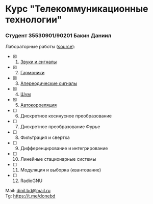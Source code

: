 # Курс "Телекоммуникационные технологии"
### Студент 35530901/90201 Бакин Даниил
Лабораторные работы ([source](https://github.com/AllenDowney/ThinkDSP)):<br>
 - [x] 1. [Звуки и сигналы](https://colab.research.google.com/github/donebd/telecom_spbstu2022/blob/main/src/chap01.ipynb)
 - [x] 2. [Гармоники](https://colab.research.google.com/github/donebd/telecom_spbstu2022/blob/main/src/chap02.ipynb)
 - [x] 3. [Апереодические сигналы](https://colab.research.google.com/github/donebd/telecom_spbstu2022/blob/main/src/chap03.ipynb)
 - [x] 4. [Шум](https://colab.research.google.com/github/donebd/telecom_spbstu2022/blob/main/src/chap04.ipynb)
 - [x] 5. [Автокорреляция](https://colab.research.google.com/github/donebd/telecom_spbstu2022/blob/main/src/chap05.ipynb)
 - [ ] 6. Дискретное косинусное преобразование
 - [ ] 7. Дискретное преобразование Фурье
 - [ ] 8. Фильтрация и свертка
 - [ ] 9. Дифференцирование и интегрирование
 - [ ] 10. Линейные стационарные системы
 - [ ] 11. Модуляция и выборка (квантование)
 - [ ] 12. RadioGNU

Mail: dinil.bd@mail.ru<br>
Tg: https://t.me/donebd
